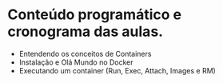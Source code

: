 # Conteúdo programático e cronograma das aulas.

- Entendendo os conceitos de Containers
- Instalação e Olá Mundo no Docker
- Executando um container (Run, Exec, Attach, Images e RM)